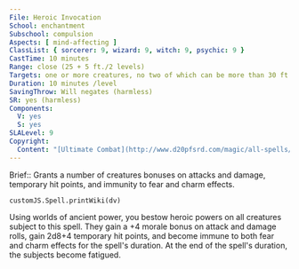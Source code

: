 ```yaml
---
File: Heroic Invocation
School: enchantment
Subschool: compulsion
Aspects: [ mind-affecting ]
ClassList: { sorcerer: 9, wizard: 9, witch: 9, psychic: 9 }
CastTime: 10 minutes
Range: close (25 + 5 ft./2 levels)
Targets: one or more creatures, no two of which can be more than 30 ft. apart
Duration: 10 minutes /level
SavingThrow: Will negates (harmless)
SR: yes (harmless)
Components:
  V: yes
  S: yes
SLALevel: 9
Copyright:
  Content: "[Ultimate Combat](http://www.d20pfsrd.com/magic/all-spells/h/heroic-invocation)"
---
```

Brief:: Grants a number of creatures bonuses on attacks and damage, temporary hit points, and immunity to fear and charm effects.

```dataviewjs
customJS.Spell.printWiki(dv)
```

Using worlds of ancient power, you bestow heroic powers on all creatures subject to this spell. They gain a +4 morale bonus on attack and damage rolls, gain 2d8+4 temporary hit points, and become immune to both fear and charm effects for the spell's duration.  At the end of the spell's duration, the subjects become fatigued.
